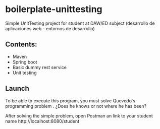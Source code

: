 # boilerplate-unittesting
Simple UnitTesting project for student at DAW/ED subject  (desarrollo de aplicaciones web - entornos de desarrollo)

## Contents: 
- Maven
- Spring boot
- Basic dummy rest service
- Unit testing

## Launch

To be able to execute this program, you must solve Quevedo's programming problem .
¿Does he knows or not where he has been?

After solving the simple problem, open Postman an link to your student name
http://localhost:8080/student


